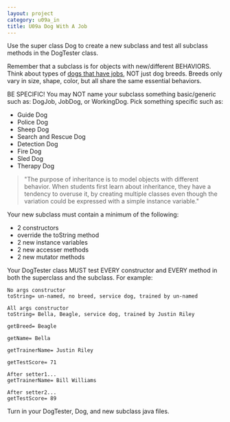 ```yaml
---
layout: project
category: u09a_in
title: U09a Dog With A Job
---
```


Use the super class Dog to create a new subclass and test all subclass methods in the DogTester class.

Remember that a subclass is for objects with new/different BEHAVIORS. Think about types of [dogs that have jobs](https://en.wikipedia.org/wiki/Working_dog), NOT just dog breeds. Breeds only vary in size, shape, color, but all share the same essential behaviors.

BE SPECIFIC! You may NOT name your subclass something basic/generic such as: DogJob, JobDog, or WorkingDog. Pick something specific such as:
- Guide Dog
- Police Dog
- Sheep Dog
- Search and Rescue Dog
- Detection Dog
- Fire Dog
- Sled Dog
- Therapy Dog


> "The purpose of inheritance is to model objects with different behavior. When students first learn about inheritance, they have a tendency to overuse it, by creating multiple classes even though the variation could be expressed with a simple instance variable."

Your new subclass must contain a minimum of the following:

- 2 constructors
- override the toString method
- 2 new instance variables
- 2 new accesser methods
- 2 new mutator methods

Your DogTester class MUST test EVERY constructor and EVERY method in both the superclass and the subclass. For example:

```
No args constructor
toString= un-named, no breed, service dog, trained by un-named

All args constructor
toString= Bella, Beagle, service dog, trained by Justin Riley

getBreed= Beagle

getName= Bella

getTrainerName= Justin Riley

getTestScore= 71

After setter1...
getTrainerName= Bill Williams

After setter2...
getTestScore= 89
```

Turn in your DogTester, Dog, and new subclass java files.
